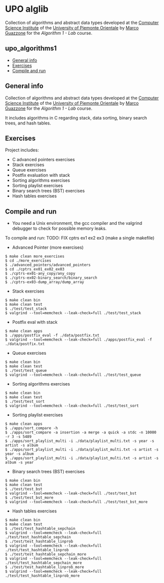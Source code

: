 UPO alglib
==========

Collection of algorithms and abstract data types developed at the [Computer Science Institute](http://www.di.unipmn.it) of the [University of Piemonte Orientale](http://www.uniupo.it) by [Marco Guazzone](https://github.com/sguazt) for the *Algorithm 1 - Lab* course.

## upo_algorithms1
* [General info](#general-info)
* [Exercises](#exercises)
* [Compile and run](#compile-and-run)

## General info
Collection of algorithms and abstract data types developed at the [Computer Science Institute](http://www.di.unipmn.it) of the [University of Piemonte Orientale](http://www.uniupo.it) by [Marco Guazzone](https://github.com/sguazt) for the *Algorithm 1 - Lab* course.

It includes algorithms in C regarding stack, data sorting, binary search trees, and hash tables.

## Exercises
Project includes:
* C advanced pointers exercises
* Stack exercises
* Queue exercises
* Postfix evaluation with stack
* Sorting algorithms exercises
* Sorting playlist exercises
* Binary search trees (BST) exercises
* Hash tables exercises

## Compile and run
* You need a Unix environment, the gcc compiler and the valgrind debugger to check for possible memory leaks.

To compile and run:
TODO: FIX cptrs ex1 ex2 ex3 (make a single makefile)
* Advanced Pointer (more exercises)
```
$ make clean more_exercises
$ cd ./more_exercises
$ ./advanced_pointers/advanced_pointers
$ cd ./cptrs_ex01_ex02_ex03
$ ./cptrs-ex01-any_copy/any_copy
$ ./cptrs-ex02-binary_search/binary_search
$ ./cptrs-ex03-dump_array/dump_array
```

* Stack exercises
```
$ make clean bin
$ make clean test
$ ./test/test_stack
$ valgrind --tool=memcheck --leak-check=full ./test/test_stack
```

* Postfix eval with stack
```
$ make clean apps
$ ./apps/postfix_eval -f ./data/postfix.txt
$ valgrind --tool=memcheck --leak-check=full ./apps/postfix_eval -f ./data/postfix.txt
```

* Queue exercises
```
$ make clean bin
$ make clean test
$ ./test/test_queue
$ valgrind --tool=memcheck --leak-check=full ./test/test_queue
```

* Sorting algorithms exercises
```
$ make clean bin
$ make clean test
$ ./test/test_sort
$ valgrind --tool=memcheck --leak-check=full ./test/test_sort
```

* Sorting playlist exercises
```
$ make clean apps
$ ./apps/sort_compare -h
$ ./apps/sort_compare -a insertion -a merge -a quick -a stdc -n 10000 -r 3 -s 5489
$ ./apps/sort_playlist_multi -i ./data/playlist_multi.txt -s year -s artist -s album
$ ./apps/sort_playlist_multi -i ./data/playlist_multi.txt -s artist -s year -s album
$ ./apps/sort_playlist_multi -i ./data/playlist_multi.txt -s artist -s album -s year
```

* Binary search trees (BST) exercises
```
$ make clean bin
$ make clean test
$ ./test/test_bst
$ valgrind --tool=memcheck --leak-check=full ./test/test_bst
$ ./test/test_bst_more
$ valgrind --tool=memcheck --leak-check=full ./test/test_bst_more
```

* Hash tables exercises
```
$ make clean bin
$ make clean test
$ ./test/test_hashtable_sepchain
$ valgrind --tool=memcheck --leak-check=full ./test/test_hashtable_sepchain
$ ./test/test_hashtable_linprob
$ valgrind --tool=memcheck --leak-check=full ./test/test_hashtable_linprob
$ ./test/test_hashtable_sepchain_more
$ valgrind --tool=memcheck --leak-check=full ./test/test_hashtable_sepchain_more
$ ./test/test_hashtable_linprob_more
$ valgrind --tool=memcheck --leak-check=full ./test/test_hashtable_linprob_more
```
